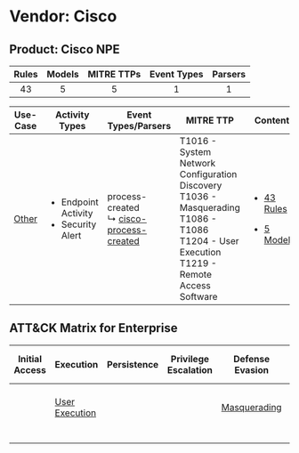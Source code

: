 Vendor: Cisco
=============
Product: Cisco NPE
------------------
| Rules | Models | MITRE TTPs | Event Types | Parsers |
|:-----:|:------:|:----------:|:-----------:|:-------:|
|  43   |   5    |     5      |      1      |    1    |

|                Use-Case                | Activity Types                                             | Event Types/Parsers                                                                                | MITRE TTP                                                                                                                                               | Content                                                                                           |
|:--------------------------------------:| ---------------------------------------------------------- | -------------------------------------------------------------------------------------------------- | ------------------------------------------------------------------------------------------------------------------------------------------------------- | ------------------------------------------------------------------------------------------------- |
| [Other](../../../UseCases/uc_other.md) | <ul><li>Endpoint Activity</li><li>Security Alert</li></ul> |  process-created<br> ↳ [cisco-process-created](Parsers/parserContent_cisco-process-created.md)<br> | T1016 - System Network Configuration Discovery<br>T1036 - Masquerading<br>T1086 - T1086<br>T1204 - User Execution<br>T1219 - Remote Access Software<br> | [<ul><li>43 Rules</li></ul><ul><li>5 Models</li></ul>](Rules_Models/r_m_cisco_cisco_npe_Other.md) |

ATT&CK Matrix for Enterprise
----------------------------
| Initial Access | Execution                                                           | Persistence | Privilege Escalation | Defense Evasion                                                   | Credential Access | Discovery                                                                                   | Lateral Movement | Collection | Command and Control                                                         | Exfiltration | Impact |
| -------------- | ------------------------------------------------------------------- | ----------- | -------------------- | ----------------------------------------------------------------- | ----------------- | ------------------------------------------------------------------------------------------- | ---------------- | ---------- | --------------------------------------------------------------------------- | ------------ | ------ |
|                | [User Execution](https://attack.mitre.org/techniques/T1204)<br><br> |             |                      | [Masquerading](https://attack.mitre.org/techniques/T1036)<br><br> |                   | [System Network Configuration Discovery](https://attack.mitre.org/techniques/T1016)<br><br> |                  |            | [Remote Access Software](https://attack.mitre.org/techniques/T1219)<br><br> |              |        |
